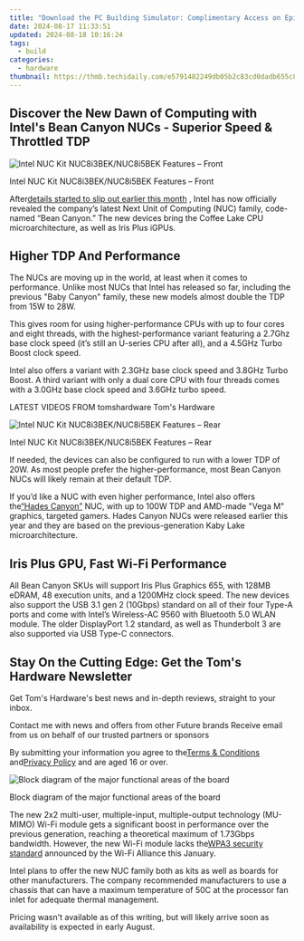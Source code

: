 ```yaml
---
title: "Download the PC Building Simulator: Complimentary Access on Epic Games Store"
date: 2024-08-17 11:33:51
updated: 2024-08-18 10:16:24
tags:
  - build
categories:
  - hardware
thumbnail: https://thmb.techidaily.com/e5791482249db05b2c83cd0dadb655c84a6fd60d498599c2c81d00c0991581e6.jpg
---
```


## Discover the New Dawn of Computing with Intel's Bean Canyon NUCs - Superior Speed & Throttled TDP

![Intel NUC Kit NUC8i3BEK/NUC8i5BEK Features – Front](https://cdn.mos.cms.futurecdn.net/pwGnCX3TVhbMHdzpwZm5QK-320-80.jpg)

 Intel NUC Kit NUC8i3BEK/NUC8i5BEK Features – Front

 After[details started to slip out earlier this month](https://tools.techidaily.com) , Intel has now officially revealed the company’s latest Next Unit of Computing (NUC) family, code-named “Bean Canyon.” The new devices bring the Coffee Lake CPU microarchitecture, as well as Iris Plus iGPUs.

## Higher TDP And Performance

 The NUCs are moving up in the world, at least when it comes to performance. Unlike most NUCs that Intel has released so far, including the previous "Baby Canyon" family, these new models almost double the TDP from 15W to 28W.

 This gives room for using higher-performance CPUs with up to four cores and eight threads, with the highest-performance variant featuring a 2.7Ghz base clock speed (it’s still an U-series CPU after all), and a 4.5GHz Turbo Boost clock speed.

 Intel also offers a variant with 2.3GHz base clock speed and 3.8GHz Turbo Boost. A third variant with only a dual core CPU with four threads comes with a 3.0GHz base clock speed and 3.6GHz turbo speed.

 LATEST VIDEOS FROM tomshardware Tom's Hardware

![Intel NUC Kit NUC8i3BEK/NUC8i5BEK Features – Rear](https://cdn.mos.cms.futurecdn.net/j2fcR5vYokSK9VbMMEmPrd-320-80.jpg)

 Intel NUC Kit NUC8i3BEK/NUC8i5BEK Features – Rear

 If needed, the devices can also be configured to run with a lower TDP of 20W. As most people prefer the higher-performance, most Bean Canyon NUCs will likely remain at their default TDP.

 If you’d like a NUC with even higher performance, Intel also offers the[“Hades Canyon”](https://tools.techidaily.com) NUC, with up to 100W TDP and AMD-made "Vega M" graphics, targeted gamers. Hades Canyon NUCs were released earlier this year and they are based on the previous-generation Kaby Lake microarchitecture.

## Iris Plus GPU, Fast Wi-Fi Performance

 All Bean Canyon SKUs will support Iris Plus Graphics 655, with 128MB eDRAM, 48 execution units, and a 1200MHz clock speed. The new devices also support the USB 3.1 gen 2 (10Gbps) standard on all of their four Type-A ports and come with Intel’s Wireless-AC 9560 with Bluetooth 5.0 WLAN module. The older DisplayPort 1.2 standard, as well as Thunderbolt 3 are also supported via USB Type-C connectors.

## Stay On the Cutting Edge: Get the Tom's Hardware Newsletter

 Get Tom's Hardware's best news and in-depth reviews, straight to your inbox.

 Contact me with news and offers from other Future brands  Receive email from us on behalf of our trusted partners or sponsors

 By submitting your information you agree to the[Terms & Conditions](https://futureplc.com/terms-conditions/) and[Privacy Policy](https://futureplc.com/privacy-policy/) and are aged 16 or over.

![Block diagram of the major functional areas of the board](https://cdn.mos.cms.futurecdn.net/gtoh2WGfZ6YS3AEbLS7arH-320-80.jpg)

 Block diagram of the major functional areas of the board

 The new 2x2 multi-user, multiple-input, multiple-output technology (MU-MIMO) Wi-Fi module gets a significant boost in performance over the previous generation, reaching a theoretical maximum of 1.73Gbps bandwidth. However, the new Wi-Fi module lacks the[WPA3 security standard](https://tools.techidaily.com) announced by the Wi-Fi Alliance this January.

 Intel plans to offer the new NUC family both as kits as well as boards for other manufacturers. The company recommended manufacturers to use a chassis that can have a maximum temperature of 50C at the processor fan inlet for adequate thermal management.

 Pricing wasn't available as of this writing, but will likely arrive soon as availability is expected in early August.

<ins class="adsbygoogle"
     style="display:block"
     data-ad-format="autorelaxed"
     data-ad-client="ca-pub-7571918770474297"
     data-ad-slot="1223367746"></ins>



<ins class="adsbygoogle"
     style="display:block"
     data-ad-client="ca-pub-7571918770474297"
     data-ad-slot="8358498916"
     data-ad-format="auto"
     data-full-width-responsive="true"></ins>
